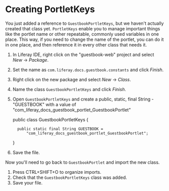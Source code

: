 # Creating PortletKeys

You just added a reference to `GuestbookPortletKeys`,
but we haven't actually created that class yet. `PortletKeys` enable you to
manage important things like the portlet name or other repeatable, commonly used
variables in one place. This way, if you need to change the name of the portlet,
you can do it in one place, and then reference it in every other class that 
needs it.

1. In Liferay IDE, right click on the "guestbook-web" project and select *New* &rarr; 
    *Package*.
2. Set the name as `com.liferay.docs.guestbook.constants` and click *Finish*.
3. Right click on the new package and select *New* &rarr; *Class*.
4. Name the class `GuestbookPortletKeys` and click *Finish*.
5. Open `GuestbookPortletKeys` and create a public, static, final String -
    "GUESTBOOK" with a value of 
    "com_liferay_docs_guestbook_portlet_GuestbookPortlet"
 
     public class GuestbookPortletKeys {

         public static final String GUESTBOOK =
             "com_liferay_docs_guestbook_portlet_GuestbookPortlet";
     }
6. Save the file.

Now you'll need to go back to `GuestbookPortlet` and import the new class.

1. Press CTRL+SHIFT+O to organize imports.
2. Check that the `GuestbookPortletKeys` class was added.
3. Save your file.



